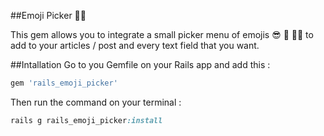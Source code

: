 ##Emoji Picker ✌🏻

This gem allows you to integrate a small picker menu of emojis 😎 🙊 👏🏻 to add to your articles / post  and every text field that you want. 


##Intallation
Go to you Gemfile on your Rails app  and add this : 
```ruby
gem 'rails_emoji_picker'
```

Then run the command on your terminal : 
```ruby
rails g rails_emoji_picker:install
```






